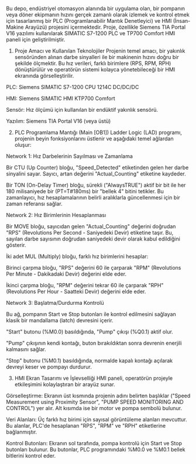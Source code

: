 Bu depo, endüstriyel otomasyon alanında bir uygulama olan, bir pompanın veya döner ekipmanın hızını gerçek zamanlı olarak izlemek ve kontrol etmek için tasarlanmış bir PLC (Programlanabilir Mantık Denetleyici) ve HMI (İnsan-Makine Arayüzü) projesini içermektedir. Proje, özellikle Siemens TIA Portal V16 yazılımı kullanılarak SIMATIC S7-1200 PLC ve TP700 Comfort HMI paneli için geliştirilmiştir.

1. Proje Amacı ve Kullanılan Teknolojiler
Projenin temel amacı, bir yakınlık sensöründen alınan darbe sinyalleri ile bir makinenin hızını doğru bir şekilde ölçmektir. Bu hız verileri, farklı birimlere (RPS, RPM, RPH) dönüştürülür ve operatörün sistemi kolayca yönetebileceği bir HMI ekranında görselleştirilir.

PLC: Siemens SIMATIC S7-1200 CPU 1214C DC/DC/DC

HMI: Siemens SIMATIC HMI KTP700 Comfort

Sensör: Hız ölçümü için kullanılan bir endüktif yakınlık sensörü.

Yazılım: Siemens TIA Portal V16 (veya üstü)

2. PLC Programlama Mantığı (Main [OB1])
Ladder Logic (LAD) programı, projenin beyin fonksiyonlarını üstlenir ve aşağıdaki temel ağlardan oluşur:

Network 1: Hız Darbelerinin Sayılması ve Zamanlama

Bir CTU (Up Counter) bloğu, "Speed_Detected" etiketinden gelen her darbe sinyalini sayar. Sayıcı, artan değerini "Actual_Counting" etiketine kaydeder.

Bir TON (On-Delay Timer) bloğu, sürekli ("AlwaysTRUE") aktif bir bit ile her 180 milisaniyede bir (PT=T#180ms) bir "bellek 4" bitini tetikler. Bu zamanlayıcı, hız hesaplamalarının belirli aralıklarla güncellenmesi için bir zaman referansı sağlar.

Network 2: Hız Birimlerinin Hesaplanması

Bir MOVE bloğu, sayıcıdan gelen "Actual_Counting" değerini doğrudan "RPS" (Revolutions Per Second - Saniyedeki Devir) etiketine taşır. Bu, sayılan darbe sayısının doğrudan saniyedeki devir olarak kabul edildiğini gösterir.

İki adet MUL (Multiply) bloğu, farklı hız birimlerini hesaplar:

Birinci çarpma bloğu, "RPS" değerini 60 ile çarparak "RPM" (Revolutions Per Minute - Dakikadaki Devir) değerini elde eder.

İkinci çarpma bloğu, "RPM" değerini tekrar 60 ile çarparak "RPH" (Revolutions Per Hour - Saatteki Devir) değerini elde eder.

Network 3: Başlatma/Durdurma Kontrolü

Bu ağ, pompanın Start ve Stop butonları ile kontrol edilmesini sağlayan klasik bir mandallama (latch) devresini içerir.

"Start" butonu (%M0.0) basıldığında, "Pump" çıkışı (%Q0.1) aktif olur.

"Pump" çıkışının kendi kontağı, buton bırakıldıktan sonra devrenin enerjili kalmasını sağlar.

"Stop" butonu (%M0.1) basıldığında, normalde kapalı kontağı açılarak devreyi keser ve pompayı durdurur.

3. HMI Ekran Tasarımı ve İşlevselliği
HMI paneli, operatörün projeyle etkileşimini kolaylaştıran bir arayüz sunar.

Görselleştirme: Ekranın üst kısmında projenin adını belirten başlıklar ("Speed Measurement using Proximity Sensor", "PUMP SPEED MONITORING AND CONTROL") yer alır. Alt kısımda ise bir motor ve pompa sembolü bulunur.

Veri Alanları: Üç farklı hız birimi için sayısal görüntüleme alanları mevcuttur. Bu alanlar, PLC'de hesaplanan "RPS", "RPM" ve "RPH" etiketlerine bağlanmıştır.

Kontrol Butonları: Ekranın sol tarafında, pompa kontrolü için Start ve Stop butonları bulunur. Bu butonlar, PLC programındaki %M0.0 ve %M0.1 bellek bitlerini kontrol eder.
